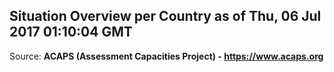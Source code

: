 ## Situation Overview per Country as of Thu, 06 Jul 2017 01:10:04 GMT

Source: **ACAPS (Assessment Capacities Project) - https://www.acaps.org**
